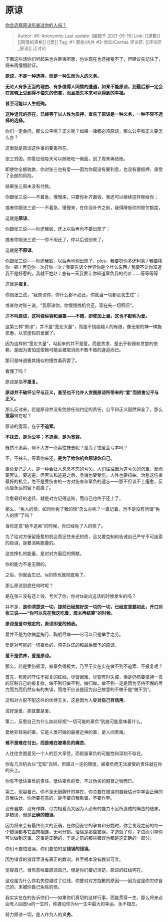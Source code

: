 # 原谅
[你会选择原谅伤害过你的人吗？](https://www.zhihu.com/question/412000560/answer/1699737693?utm_content=card_share)

> Author: #0-Anonymity
> Last update: [编辑于 2021-05-15]
> Link: [[道歉]] [[同情的资格]] [[爱]]
> Tag: #1-家族/内外 #3-信仰/Caritas
> 评论区: [[评论区_原谅]]
> 泛讨论:

下面这些话你们听起来也许匪夷所思，也许现在也还接受不了，但建议先记住了，将来再慢慢验证。

**原谅，不是一种选择，而是一种生而为人的义务。**

**无论人有多正当的理由、有多值得人同情的遭遇，如果不能原谅，到最后都一定会在灵魂上受到得不偿失的伤害，而且损失本来可以得到的幸福。**

**甚至可能以人生相殉。**

**这种诅咒的存在，已经等于以人性为质押，宣告了原谅是一种义务，一种不容不选择的选择。**

你们一定会问，那么公平呢？正义呢？如果一律都必须原谅，那么公平和正义要怎么办？

这里就是原谅这件事的要害所在。

张三穷困，你答应他每天可以赊账吃一碗面，到了周末再结账。

即使你全额收款，你对张三也有爱——因为你既没有要利息，也没有要抵押，承受了全部的风险。

结果张三周末没有付款。

你跟张三说——不着急，慢慢来，只要你补齐面钱，我还可以继续这样赊给你；

或者你跟张三说——不着急，慢慢来，在你没补齐之前，我得降低你的赊欠额度，

这就是**原谅**。

你跟张三说——你还我钱，还上以后再也不要出现了；

或者你跟张三说——你不用还了，你以后也别来了，

这就是**不原谅**。

你跟张三说——你还我钱，以后再也别出现了，plus，我要罚你多还利息 / 我要揍你一顿 / 再见你一次打你一次 / 我要告诉全世界你是个什么东西 / 我要不让你知道我不是好惹的，我就不姓赵 / 总有一天我要让你知道辜负我的代价 ……等等等等

这就是**报复**。

你跟张三说，“我原谅你，你什么都不必还，你就当一切都没发生过”；

或者你对张三说，“我原谅你，你慢慢找机会还，现在先一切照旧”，

这**不叫原谅，这叫做纵容和溺害——不错，即使加上溺，这也不配称为爱。**

这第三种“原谅”，并不是“宽宏大量”，而是不惜超越人的有限，像无限的神一样施恩惠，以求虚假的爱罢了。

因为这样的“宽宏大量”，勾起来的并不是爱。而是贪求、是出于软弱和贪婪的依赖、是因为害怕这依赖可能会被取消而不敢不做的逢迎而已。

那只是味道极其相似的慢性毒药罢了。

看懂了吗？

原谅是指**不报复。**

**原谅并不破坏公平与正义，甚至也不允许人贪图原谅所带来的“爱”而损害公平与正义。**

那么反过来，若是原谅并没有免除任何约定的责任，公平和正义固然保全了，那么**宽容**何在呢？

原谅的宽容，在于**不追索。**

**不抹去，是为公平；不追索，是为宽容。**

既然不追索，何不大方一点索性抹去呢？是为了怕爱会亏本吗？

不，不抹去，等着你来还，**是为了给你机会原谅你自己**。

辜负爱己之人，是一种会让人念念不忘的亏欠。人们往往因为这亏欠的沉重，反而要否认、要逃避。但否认和逃避之后，灵魂也要受伤，人性也要扭曲。治愈这伤害最好的机会，绝不是受伤害的一方对伤害和辜负的遗忘——那不但谈不上痊愈，反而是永远的留下疤痕了。

治愈最好的途径，就是对方记得这账，而自己也终于还上了。

那么，“免人的债，如同你免了我的债”怎么办呢？一直记着，岂不是没有所谓“免人的债”了吗？

当你定意“绝不追索”的时候，你已经免了人的债了。

为了给对方保留痊愈的机会而记住未还的债，且又要克制和告诫自己严守不可追索的自诫，是要消耗能量的。

这些挣扎的能量，是对对方最后的祭献。

你的能力不是无限的。

之后，你就会忘记。ta的债也就彻底免了。

那么原谅到底在何时呢？

是在张三没有还上钱、亏欠了你，你对ta说出这话的时候发生的吗？

并不是，**是你清楚这一切，提前已经想好这一切的一切，已经定意要如此，开口对张三说——“你可以先在我这吃着，周末再结算”的时候。**

**原谅是爱中预定的，原谅即爱的预表。**

爱并不是为你摘星掬月、鞠躬尽瘁——它可以只是举手之劳。

爱是对可能的一切辜负的、预先许诺的和最后赠予的原谅。

**爱不是供养，爱是原谅。**

那么，若是受伤极深，被辜负得极大，乃至于实在实在做不到不追索、不报复呢？

首先，死死的守住不报复的红线。尽管困难，尽管有时失控，但是仍然要坚持一贯的压制自己的报复欲。做不到归做不到，做归做。做不到一定是因为坚持不懈的尽力而为而仍然存有的失误，而绝不应该是因为自己故意的不做于是“做不到”。

这和对方配不配这样的优待无关，这是因为人要**对自己有信用**。

说好是爱，那就要是爱。

第二，反思自己为什么如此轻视“一切可能的辜负”到底可能意味着什么。

爱绝非轻易的事，它是人类可做的最接近神的事，是人间至难。

**难不是难在付出，而是难在被辜负的痛苦**。

人往往贪图爱另一个人的巨大享受，而假装辜负的可能性和深刻不存在。

你有几次机会以“无知”自辨，但超过一定的限度，被辜负而无法接受的责任就在你的头上。

你有不低估辜负的责任。低估辜负的爱，不过伪劣的假冒之物而已。

第三，宽容自己。你不是无限胸怀的存在，你总要在错误的自我估计中学会正确的自我估计。你所要在意的，是不要自我欺骗，不要作弊。

没有自欺、没有作弊、尽力相爱而又因为人必有的能力不足所造成的痛苦的结果，是错误，但是**正确的错误**。

因为将来会有最终伟大的正确，在你回首它的孕育和分娩时，你会发现之前的每一个错误都与它血肉相连，无可分割。恰恰是那些错误，才造就了你，才进而引导你可以做到这事。这事是正确的，于是之前的那些错误也都是这正确的一部分。

你们不要怕错误，你们要怕的是**错误的错误**。

因为错误的错误里没有真正的教训，甚至根本没有教训可言。

宽容自己，当然意味着原谅自己。但是你们要记清楚，原谅的红线何在。

这也是为什么你若失控越过了红线，你要对对方抱歉的原因——因为这是你欠你自己的，未被你自己免除的债。

我实实在在的告诉你们——如果你们真切的这样行事，而能贯穿一生，那么将来必会有人回首ta的一生时，称遇见你为ta一生中最大的幸运，永不相忘。

努力原谅一切，是人作为人的**义务**。
